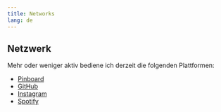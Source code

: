 ```yaml
---
title: Networks
lang: de
---
```


## Netzwerk

Mehr oder weniger aktiv bediene ich derzeit die folgenden Plattformen:

- [Pinboard](https://pinboard.in/u:mahnouel/)
- [GitHub](https://github.com/mahnouel)
- [Instagram](https://instagram.com/mahnouel)
- [Spotify](https://open.spotify.com/user/mahnouel?si=aYRgHHqMRqmrPBfyx89tsw)
